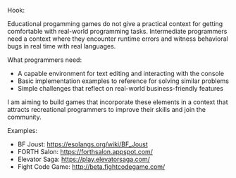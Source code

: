 Hook:

Educational progamming games do not give a practical context for getting
comfortable with real-world programming tasks. Intermediate programmers need a
context where they encounter runtime errors and witness behavioral bugs in real
time with real languages.

What programmers need:

- A capable environment for text editing and interacting with the console
- Basic implementation examples to reference for solving similar problems
- Simple challenges that reflect on real-world business-friendly features

I am aiming to build games that incorporate these elements in a context that
attracts recreational programmers to improve their skills and join the
community.

Examples:

- BF Joust: https://esolangs.org/wiki/BF_Joust
- FORTH Salon: https://forthsalon.appspot.com/
- Elevator Saga: https://play.elevatorsaga.com/
- Fight Code Game: http://beta.fightcodegame.com/
